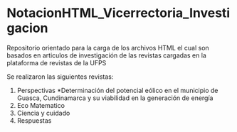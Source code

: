 # NotacionHTML_Vicerrectoria_Investigacion
Repositorio orientado para la carga de los archivos HTML el cual son basados en articulos de investigación de las revistas cargadas en la plataforma de revistas de la UFPS

Se realizaron las siguientes revistas:

1. Perspectivas
  *Determinación del potencial eólico en el municipio de Guasca, Cundinamarca y su viabilidad en la generación de energía
2. Eco Matematico
3. Ciencia y cuidado
4. Respuestas

